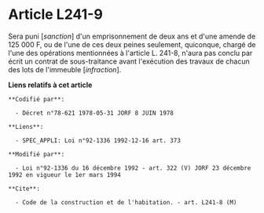 # Article L241-9

Sera puni [*sanction*] d'un emprisonnement de deux ans et d'une amende de 125 000 F, ou de l'une de ces deux peines
seulement, quiconque, chargé de l'une des opérations mentionnées à l'article L. 241-8, n'aura pas conclu par écrit un contrat
de sous-traitance avant l'exécution des travaux de chacun des lots de l'immeuble [*infraction*].

**Liens relatifs à cet article**

	**Codifié par**:

	  - Décret n°78-621 1978-05-31 JORF 8 JUIN 1978

	**Liens**:

	  - SPEC_APPLI: Loi n°92-1336 1992-12-16 art. 373

	**Modifié par**:

	  - Loi n°92-1336 du 16 décembre 1992 - art. 322 (V) JORF 23 décembre 1992 en vigueur le 1er mars 1994

	**Cite**:

	  - Code de la construction et de l'habitation. - art. L241-8 (M)
